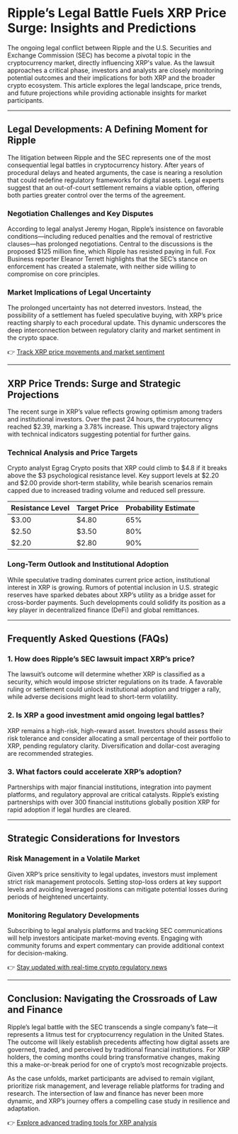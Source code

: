 # Ripple’s Legal Battle Fuels XRP Price Surge: Insights and Predictions

The ongoing legal conflict between Ripple and the U.S. Securities and Exchange Commission (SEC) has become a pivotal topic in the cryptocurrency market, directly influencing XRP's value. As the lawsuit approaches a critical phase, investors and analysts are closely monitoring potential outcomes and their implications for both XRP and the broader crypto ecosystem. This article explores the legal landscape, price trends, and future projections while providing actionable insights for market participants.

---

## Legal Developments: A Defining Moment for Ripple

The litigation between Ripple and the SEC represents one of the most consequential legal battles in cryptocurrency history. After years of procedural delays and heated arguments, the case is nearing a resolution that could redefine regulatory frameworks for digital assets. Legal experts suggest that an out-of-court settlement remains a viable option, offering both parties greater control over the terms of the agreement.

### Negotiation Challenges and Key Disputes

According to legal analyst Jeremy Hogan, Ripple’s insistence on favorable conditions—including reduced penalties and the removal of restrictive clauses—has prolonged negotiations. Central to the discussions is the proposed $125 million fine, which Ripple has resisted paying in full. Fox Business reporter Eleanor Terrett highlights that the SEC’s stance on enforcement has created a stalemate, with neither side willing to compromise on core principles.

### Market Implications of Legal Uncertainty

The prolonged uncertainty has not deterred investors. Instead, the possibility of a settlement has fueled speculative buying, with XRP’s price reacting sharply to each procedural update. This dynamic underscores the deep interconnection between regulatory clarity and market sentiment in the crypto space.

👉 [Track XRP price movements and market sentiment](https://bit.ly/okx-bonus)

---

## XRP Price Trends: Surge and Strategic Projections

The recent surge in XRP’s value reflects growing optimism among traders and institutional investors. Over the past 24 hours, the cryptocurrency reached $2.39, marking a 3.78% increase. This upward trajectory aligns with technical indicators suggesting potential for further gains.

### Technical Analysis and Price Targets

Crypto analyst Egrag Crypto posits that XRP could climb to $4.8 if it breaks above the $3 psychological resistance level. Key support levels at $2.20 and $2.00 provide short-term stability, while bearish scenarios remain capped due to increased trading volume and reduced sell pressure.

| Resistance Level | Target Price | Probability Estimate |
|------------------|--------------|----------------------|
| $3.00            | $4.80        | 65%                  |
| $2.50            | $3.50        | 80%                  |
| $2.20            | $2.80        | 90%                  |

### Long-Term Outlook and Institutional Adoption

While speculative trading dominates current price action, institutional interest in XRP is growing. Rumors of potential inclusion in U.S. strategic reserves have sparked debates about XRP’s utility as a bridge asset for cross-border payments. Such developments could solidify its position as a key player in decentralized finance (DeFi) and global remittances.

---

## Frequently Asked Questions (FAQs)

### 1. How does Ripple’s SEC lawsuit impact XRP’s price?
The lawsuit’s outcome will determine whether XRP is classified as a security, which would impose stricter regulations on its trade. A favorable ruling or settlement could unlock institutional adoption and trigger a rally, while adverse decisions might lead to short-term volatility.

### 2. Is XRP a good investment amid ongoing legal battles?
XRP remains a high-risk, high-reward asset. Investors should assess their risk tolerance and consider allocating a small percentage of their portfolio to XRP, pending regulatory clarity. Diversification and dollar-cost averaging are recommended strategies.

### 3. What factors could accelerate XRP’s adoption?
Partnerships with major financial institutions, integration into payment platforms, and regulatory approval are critical catalysts. Ripple’s existing partnerships with over 300 financial institutions globally position XRP for rapid adoption if legal hurdles are cleared.

---

## Strategic Considerations for Investors

### Risk Management in a Volatile Market
Given XRP’s price sensitivity to legal updates, investors must implement strict risk management protocols. Setting stop-loss orders at key support levels and avoiding leveraged positions can mitigate potential losses during periods of heightened uncertainty.

### Monitoring Regulatory Developments
Subscribing to legal analysis platforms and tracking SEC communications will help investors anticipate market-moving events. Engaging with community forums and expert commentary can provide additional context for decision-making.

👉 [Stay updated with real-time crypto regulatory news](https://bit.ly/okx-bonus)

---

## Conclusion: Navigating the Crossroads of Law and Finance

Ripple’s legal battle with the SEC transcends a single company’s fate—it represents a litmus test for cryptocurrency regulation in the United States. The outcome will likely establish precedents affecting how digital assets are governed, traded, and perceived by traditional financial institutions. For XRP holders, the coming months could bring transformative changes, making this a make-or-break period for one of crypto’s most recognizable projects.

As the case unfolds, market participants are advised to remain vigilant, prioritize risk management, and leverage reliable platforms for trading and research. The intersection of law and finance has never been more dynamic, and XRP’s journey offers a compelling case study in resilience and adaptation.

👉 [Explore advanced trading tools for XRP analysis](https://bit.ly/okx-bonus)